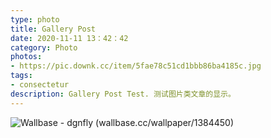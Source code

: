 ```yaml
---
type: photo
title: Gallery Post
date: 2020-11-11 13：42：42
category: Photo
photos:
- https://pic.downk.cc/item/5fae78c51cd1bbb86ba4185c.jpg
tags:
- consectetur
description: Gallery Post Test. 测试图片类文章的显示。
---
```


![Wallbase - dgnfly (wallbase.cc/wallpaper/1384450)](http://ww1.sinaimg.cn/large/81b78497jw1emfgts2pt4j21hc0u0k1c.jpg)
